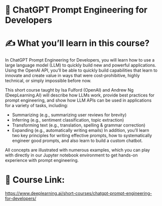 # 🤖 ChatGPT Prompt Engineering for Developers

# ✍️ What you’ll learn in this course?
In ChatGPT Prompt Engineering for Developers, you will learn how to use a large language model (LLM) to quickly build new and powerful applications.  Using the OpenAI API, you’ll be able to quickly build capabilities that learn to innovate and create value in ways that were cost-prohibitive, highly technical, or simply impossible before now.

This short course taught by Isa Fulford (OpenAI) and Andrew Ng (DeepLearning.AI) will describe how LLMs work, provide best practices for prompt engineering, and show how LLM APIs can be used in applications for a variety of tasks, including:

* Summarizing (e.g., summarizing user reviews for brevity)
* Inferring (e.g., sentiment classification, topic extraction)
* Transforming text (e.g., translation, spelling & grammar correction)
* Expanding (e.g., automatically writing emails)
In addition, you’ll learn two key principles for writing effective prompts, how to systematically engineer good prompts, and also learn to build a custom chatbot. 

All concepts are illustrated with numerous examples, which you can play with directly in our Jupyter notebook environment to get hands-on experience with prompt engineering. 

# 🔗 Course Link:
https://www.deeplearning.ai/short-courses/chatgpt-prompt-engineering-for-developers/
